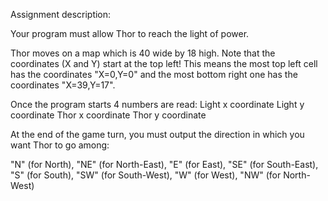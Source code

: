 Assignment description:

Your program must allow Thor to reach the light of power.

Thor moves on a map which is 40 wide by 18 high. Note that the coordinates (X and Y) start at the top left! This means the most top left cell has the coordinates "X=0,Y=0" and the most bottom right one has the coordinates "X=39,Y=17".

Once the program starts 4 numbers are read:
Light x coordinate
Light y coordinate
Thor x coordinate
Thor y coordinate

At the end of the game turn, you must output the direction in which you want Thor to go among:

"N" (for North), "NE" (for North-East), "E" (for East), "SE" (for South-East), "S" (for South), "SW" (for South-West), "W" (for West), "NW" (for North-West)
